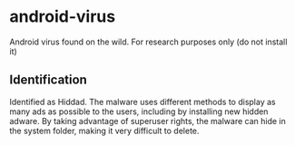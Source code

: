 # android-virus
Android virus found on the wild. For research purposes only (do not install it)

## Identification
Identified as Hiddad. The malware uses different methods to display as many ads as possible to the users, including by installing new hidden adware. By taking advantage of superuser rights, the malware can hide in the system folder, making it very difficult to delete.
